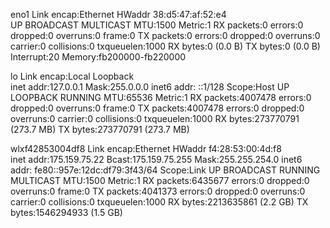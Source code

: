 eno1      Link encap:Ethernet  HWaddr 38:d5:47:af:52:e4  
          UP BROADCAST MULTICAST  MTU:1500  Metric:1
          RX packets:0 errors:0 dropped:0 overruns:0 frame:0
          TX packets:0 errors:0 dropped:0 overruns:0 carrier:0
          collisions:0 txqueuelen:1000 
          RX bytes:0 (0.0 B)  TX bytes:0 (0.0 B)
          Interrupt:20 Memory:fb200000-fb220000 

lo        Link encap:Local Loopback  
          inet addr:127.0.0.1  Mask:255.0.0.0
          inet6 addr: ::1/128 Scope:Host
          UP LOOPBACK RUNNING  MTU:65536  Metric:1
          RX packets:4007478 errors:0 dropped:0 overruns:0 frame:0
          TX packets:4007478 errors:0 dropped:0 overruns:0 carrier:0
          collisions:0 txqueuelen:1000 
          RX bytes:273770791 (273.7 MB)  TX bytes:273770791 (273.7 MB)

wlxf42853004df8 Link encap:Ethernet  HWaddr f4:28:53:00:4d:f8  
          inet addr:175.159.75.22  Bcast:175.159.75.255  Mask:255.255.254.0
          inet6 addr: fe80::957e:12dc:df79:3f43/64 Scope:Link
          UP BROADCAST RUNNING MULTICAST  MTU:1500  Metric:1
          RX packets:6435677 errors:0 dropped:0 overruns:0 frame:0
          TX packets:4041373 errors:0 dropped:0 overruns:0 carrier:0
          collisions:0 txqueuelen:1000 
          RX bytes:2213635861 (2.2 GB)  TX bytes:1546294933 (1.5 GB)

